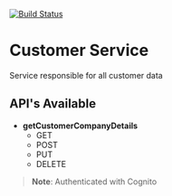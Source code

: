 [![Build Status](https://dev.azure.com/reddyhorcrux/Rapidobuild.com/_apis/build/status/virtuelabs-io.rapido-build-customer-service?branchName=master)](https://dev.azure.com/reddyhorcrux/Rapidobuild.com/_build/latest?definitionId=11&branchName=master)
# Customer Service

Service responsible for all customer data

## API's Available

- **getCustomerCompanyDetails**
  - GET
  - POST
  - PUT
  - DELETE

> **Note**: Authenticated with Cognito
